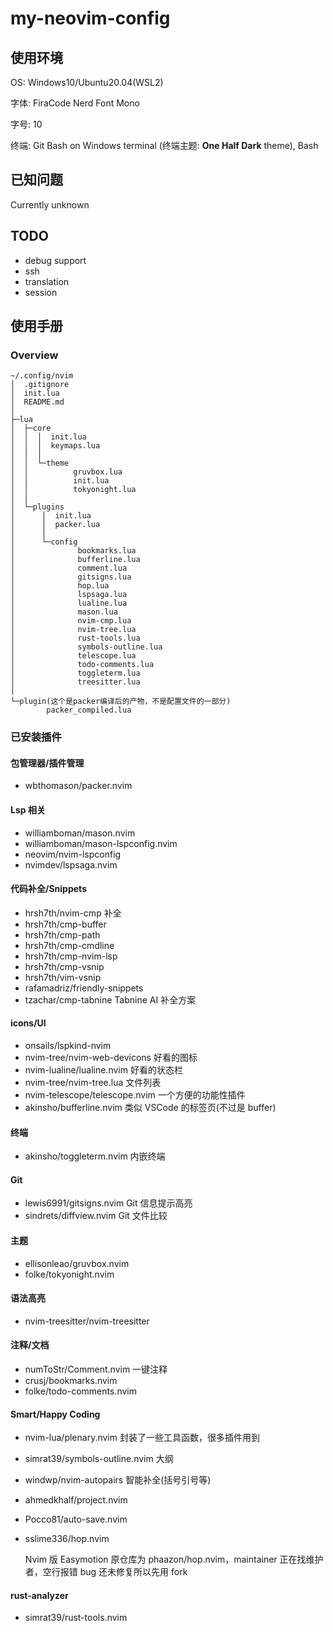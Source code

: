# my-neovim-config

## 使用环境

OS: Windows10/Ubuntu20.04(WSL2)

字体: FiraCode Nerd Font Mono

字号: 10

终端: Git Bash on Windows terminal (终端主题: **One Half Dark** theme), Bash

## 已知问题

Currently unknown

## TODO

- debug support
- ssh
- translation
- session

## 使用手册

### Overview

```
~/.config/nvim
│  .gitignore
│  init.lua
│  README.md
│
├─lua
│  ├─core
│  │  │  init.lua
│  │  │  keymaps.lua
│  │  │
│  │  └─theme
│  │          gruvbox.lua
│  │          init.lua
│  │          tokyonight.lua
│  │
│  └─plugins
│      │  init.lua
│      │  packer.lua
│      │
│      └─config
│              bookmarks.lua
│              bufferline.lua
│              comment.lua
│              gitsigns.lua
│              hop.lua
│              lspsaga.lua
│              lualine.lua
│              mason.lua
│              nvim-cmp.lua
│              nvim-tree.lua
│              rust-tools.lua
│              symbols-outline.lua
│              telescope.lua
│              todo-comments.lua
│              toggleterm.lua
│              treesitter.lua
│
└─plugin(这个是packer编译后的产物，不是配置文件的一部分)
        packer_compiled.lua
```

### 已安装插件

#### 包管理器/插件管理

- wbthomason/packer.nvim 

#### Lsp 相关

- williamboman/mason.nvim
- williamboman/mason-lspconfig.nvim
- neovim/nvim-lspconfig
- nvimdev/lspsaga.nvim

#### 代码补全/Snippets

- hrsh7th/nvim-cmp 补全
- hrsh7th/cmp-buffer
- hrsh7th/cmp-path
- hrsh7th/cmp-cmdline
- hrsh7th/cmp-nvim-lsp
- hrsh7th/cmp-vsnip
- hrsh7th/vim-vsnip
- rafamadriz/friendly-snippets
- tzachar/cmp-tabnine Tabnine AI 补全方案

#### icons/UI

- onsails/lspkind-nvim
- nvim-tree/nvim-web-devicons 好看的图标
- nvim-lualine/lualine.nvim 好看的状态栏
- nvim-tree/nvim-tree.lua 文件列表
- nvim-telescope/telescope.nvim 一个方便的功能性插件
- akinsho/bufferline.nvim 类似 VSCode 的标签页(不过是 buffer)

#### 终端

- akinsho/toggleterm.nvim 内嵌终端

#### Git

- lewis6991/gitsigns.nvim Git 信息提示高亮
- sindrets/diffview.nvim Git 文件比较

#### 主题

- ellisonleao/gruvbox.nvim
- folke/tokyonight.nvim

#### 语法高亮

- nvim-treesitter/nvim-treesitter

#### 注释/文档

- numToStr/Comment.nvim 一键注释
- crusj/bookmarks.nvim
- folke/todo-comments.nvim

#### Smart/Happy Coding

- nvim-lua/plenary.nvim 封装了一些工具函数，很多插件用到
- simrat39/symbols-outline.nvim 大纲
- windwp/nvim-autopairs 智能补全(括号引号等)
- ahmedkhalf/project.nvim
- Pocco81/auto-save.nvim
- sslime336/hop.nvim

    Nvim 版 Easymotion 原仓库为 phaazon/hop.nvim，maintainer
    正在找维护者，空行报错 bug 还未修复所以先用 fork

#### rust-analyzer

- simrat39/rust-tools.nvim
